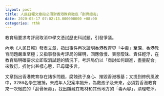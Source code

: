 ```yaml
---
layout: post
title: 人民日報文章指必須對香港教育徹底「刮骨療毒」
date: 2020-05-17 07:02:13.000000000 +08:00
categories: rthk
---
```


教育局要求考評局取消中學文憑試歷史科試題，引發爭議。

內地《人民日報》發表文章，指出事件再次證明香港教育界「中毒」至深，香港教育問題嚴重至極；又指事發後考評局的聲明，回應傲慢、表態曖昧、責任輕浮，在教育局明確要求立即取消試題的情況下，考評局仍以「商討如何跟進，盡量配合」來敷衍，折射出甚樣心態，已毋庸多言。

文章指出香港教育存在諸多問題，腐蝕孩子身心、摧毀香港根基；又提到修例風波中，3286名學生被捕，未成年人犯案率飆升，為救孩子及未來，必須對香港教育來一次徹底的「刮骨療毒」，找出隱藏在教材和其他地方的「毒內容」，清理乾淨。
